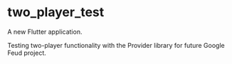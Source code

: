 # two_player_test

A new Flutter application.

Testing two-player functionality with the Provider library for future Google Feud project. 
